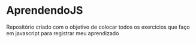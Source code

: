# AprendendoJS

Repositório criado com o objetivo de colocar todos os exercicios que faço em javascript para registrar meu aprendizado


